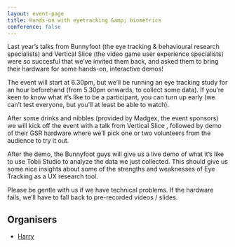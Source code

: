 ```yaml
---
layout: event-page
title: Hands-on with eyetracking &amp; biometrics
conference: false
---
```


Last year’s talks from Bunnyfoot (the eye tracking & behavioural research specialists) and Vertical Slice (the video game user experience specialists) were so succesful that we’ve invited them back, and asked them to bring their hardware for some hands-on, interactive demos!

The event will start at 6.30pm, but we’ll be running an eye tracking study for an hour beforehand (from 5.30pm onwards, to collect some data). If you’re keen to know what it’s like to be a participant, you can turn up early (we can’t test everyone, but you’ll at least be able to watch).

After some drinks and nibbles (provided by Madgex, the event sponsors) we will kick off the event with a talk from Vertical Slice , followed by demo of their GSR hardware where we’ll pick one or two volunteers from the audience to try it out.

After the demo, the Bunnyfoot guys will give us a live demo of what it’s like to use Tobii Studio to analyze the data we just collected. This should give us some nice insights about some of the strengths and weaknesses of Eye Tracking as a UX research tool.

Please be gentle with us if we have technical problems. If the hardware fails, we’ll have to fall back to pre-recorded videos / slides.

## Organisers

- <a href="http://uxbrighton.org.uk/about/#harry">Harry</a>
